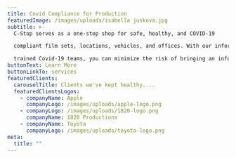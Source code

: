 ```yaml
---
title: Covid Compliance for Production
featuredImage: /images/uploads/isabella juskova.jpg
subtitle: >-
  C-Stop serves as a one-stop shop for safe, healthy, and COVID-19

  compliant film sets, locations, vehicles, and offices. With our informed leaders and

  trained Covid-19 teams, you can minimize the risk of bringing an infection home.
buttonText: Learn More
buttonLinkTo: services
featuredClients:
  carouselTitle: Clients we've kept healthy....
  featuredClientsLogos:
    - companyName: Apple
      companyLogo: /images/uploads/apple-logo.png
    - companyLogo: /images/uploads/1820-logo.png
      companyName: 1820 Productions
    - companyName: Toyota
      companyLogo: /images/uploads/toyota-logo.png
meta:
  title: ""
---
```

